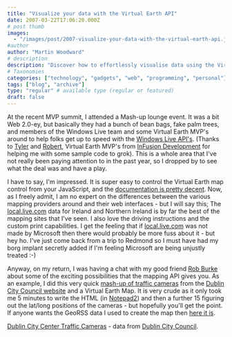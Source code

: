 ```yaml
---
title: "Visualize your data with the Virtual Earth API"
date: 2007-03-22T17:06:20.000Z
# post thumb
images:
  - "/images/post/2007-visualize-your-data-with-the-virtual-earth-api.jpg"
#author
author: "Martin Woodward"
# description
description: "Discover how to effortlessly visualise data using the Virtual Earth API, as showcased through a traffic camera mash-up from Dublin City Council."
# Taxonomies
categories: ["technology", "gadgets", "web", "programming", "personal"]
tags: ["blog", "archive"]
type: "regular" # available type (regular or featured)
draft: false
---
```

At the recent MVP summit, I attended a Mash-up lounge event.  It was a bit Web 2.0-ey, but basically they had a bunch of bean bags, fake palm trees, and members of the Windows Live team and some Virtual Earth MVP's around to help folks get up to speed with the [Windows Live API's](http://dev.live.com/).  (Thanks to [Tyler](http://home.infusionblogs.com/tdavey/default.aspx) and [Robert](http://www.infusionblogs.com/blogs/rob_mcgoverns_weblog/default.aspx), Virtual Earth MVP's from [InFusion Development](http://www.infusiondev.com/) for helping me with some sample code to grok).  This is a whole area that I've not really been paying attention to in the past year, so I dropped by to see what the deal was and have a play. 

I have to say, I'm impressed.  It is super easy to control the Virtual Earth map control from your JavaScript, and the [documentation is pretty decent](http://dev.live.com/virtualearth/sdk/).  Now, as I freely admit, I am no expert on the differences between the various mapping providers around and their web interfaces - but I will say this; The [local.live.com](http://local.live.com/) data for Ireland and Northern Ireland is by far the best of the mapping sites that I've seen.  I also love the driving instructions and the custom print capabilities.  I get the feeling that if [local.live.com](http://local.live.com/) was not made by Microsoft then there would probably be more fuss about it - but hey ho.  I've just come back from a trip to Redmond so I must have had my borg implant secretly added if I'm feeling Microsoft are being unjustly treated :-) 

Anyway, on my return, I was having a chat with my good friend [Rob Burke](http://blogs.msdn.com/robburke/) about some of the exciting possibilities that the mapping API gives you.  As an example, I did this very quick [mash-up of traffic cameras](http://www.woodwardweb.com/demo/dublin.html) from the [Dublin City Council website](http://www.dublincity.ie/living_in_the_city/getting_around/traffic_cameras/index.asp) and a Virtual Earth Map.  It is very crude as it only took me 5 minutes to write the HTML (in [Notepad2](http://www.flos-freeware.ch/notepad2.html)) and then a further 15 figuring out the lat/long positions of the cameras - but hopefully you'll get the point.  If anyone wants the GeoRSS data I used to create the map then [here it is](http://www.woodwardweb.com/demo/dublin_webcam.xml). 

[Dublin City Center Traffic Cameras](http://www.woodwardweb.com/demo/dublin.html) - data from [Dublin City Council](http://www.dublincity.ie/living_in_the_city/getting_around/traffic_cameras/index.asp).